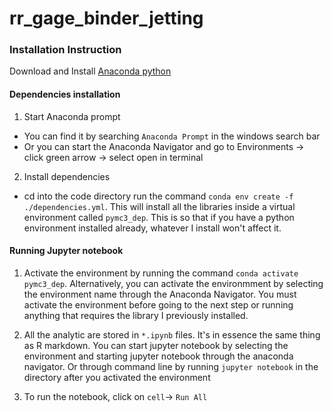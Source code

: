 # rr_gage_binder_jetting

### Installation Instruction
Download and Install [Anaconda python](https://www.anaconda.com/products/individual) 

#### Dependencies installation
1. Start Anaconda prompt 
  * You can find it by searching `Anaconda Prompt` in the windows search bar
  * Or you can start the Anaconda Navigator and go to Environments -> click green arrow -> select open in terminal

2. Install dependencies

* cd into the code directory run the command `conda env create -f ./dependencies.yml`. This will install all the libraries inside a virtual environment called `pymc3_dep`. This is so that if you have a python environment installed already, whatever I install won't affect it. 

#### Running Jupyter notebook
1. Activate the environment by running the command `conda activate pymc3_dep`. Alternatively, you can activate the environmment by selecting the environment name through the Anaconda Navigator. You must activate the environment before going to the next step or running anything that requires the library I previously installed. 


2. All the analytic are stored in `*.ipynb` files. It's in essence the same thing as R markdown. You can start jupyter notebook by selecting the environment and starting jupyter notebook through the anaconda navigator. Or through command line by running `jupyter notebook` in the directory after you activated the environment

3. To run the notebook, click on `cell`-> `Run All`
